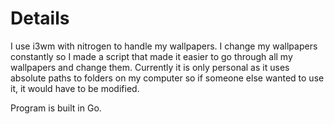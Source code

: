 # Details

I use i3wm with nitrogen to handle my wallpapers. I change my wallpapers constantly so I made a script that made it easier to go through all my wallpapers and change them.
Currently it is only personal as it uses absolute paths to folders on my computer so if someone else wanted to use it, it would have to be modified.

Program is built in Go.
